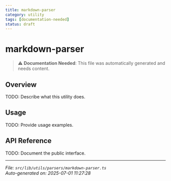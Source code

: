 ```yaml
---
title: markdown-parser
category: utility
tags: [documentation-needed]
status: draft
---
```


# markdown-parser

> ⚠️ **Documentation Needed**: This file was automatically generated and needs content.

## Overview

TODO: Describe what this utility does.

## Usage

TODO: Provide usage examples.

## API Reference

TODO: Document the public interface.

---

*File: `src/lib/utils/parsers/markdown-parser.ts`*  
*Auto-generated on: 2025-07-01 11:27:28*
